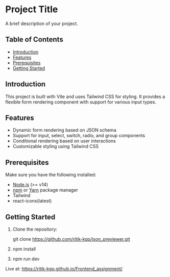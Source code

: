 # Project Title

A brief description of your project.

## Table of Contents

- [Introduction](#introduction)
- [Features](#features)
- [Prerequisites](#prerequisites)
- [Getting Started](#getting-started)

## Introduction

This project is built with Vite and uses Tailwind CSS for styling. It provides a flexible form rendering component with support for various input types.

## Features

- Dynamic form rendering based on JSON schema
- Support for input, select, switch, radio, and group components
- Conditional rendering based on user interactions
- Customizable styling using Tailwind CSS

## Prerequisites

Make sure you have the following installed:

- [Node.js](https://nodejs.org/) (>= v14)
- [npm](https://www.npmjs.com/) or [Yarn](https://yarnpkg.com/) package manager
- Tailwind
- react-icons(latest)

## Getting Started

1. Clone the repository:

   git clone https://github.com/ritik-kgp/json_previewer.git

2. npm install 
3. npm run dev

Live at: https://ritik-kgp.github.io/Frontend_assignment/